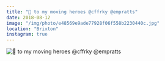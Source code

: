 ```yaml
---
title: "🧡 to my moving heroes @cffrky @empratts"
date: 2018-08-12
image: "/img/photo/e48569e9ade77928f06f558b2230440c.jpg"
location: "Brixton"
instagram: true
---
```


![🧡 to my moving heroes @cffrky @empratts](/img/photo/e48569e9ade77928f06f558b2230440c.jpg)
